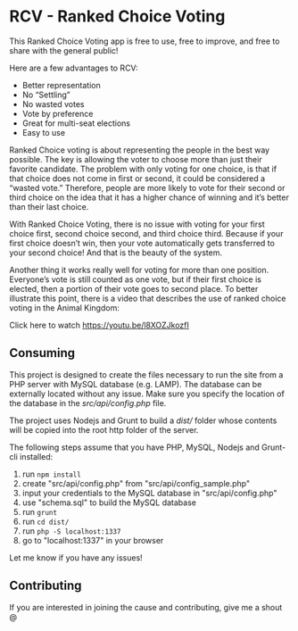 # RCV - Ranked Choice Voting
This Ranked Choice Voting app is free to use, free to improve, and free to share with the general public!

Here are a few advantages to RCV:
* Better representation
* No “Settling”
* No wasted votes
* Vote by preference
* Great for multi-seat elections
* Easy to use

Ranked Choice voting is about representing the people in the best way possible. The key is allowing the voter to choose more than just their favorite candidate. The problem with only voting for one choice, is that if that choice does not come in first or second, it could be considered a “wasted vote.” Therefore, people are more likely to vote for their second or third choice on the idea that it has a higher chance of winning and it’s better than their last choice.

With Ranked Choice Voting, there is no issue with voting for your first choice first, second choice second, and third choice third. Because if your first choice doesn’t win, then your vote automatically gets transferred to your second choice! And that is the beauty of the system.

Another thing it works really well for voting for more than one position. Everyone’s vote is still counted as one vote, but if their first choice is elected, then a portion of their vote goes to second place. To better illustrate this point, there is a video that describes the use of ranked choice voting in the Animal Kingdom:

Click here to watch <https://youtu.be/l8XOZJkozfI>

## Consuming
This project is designed to create the files necessary to run the site from a PHP server with MySQL database (e.g. LAMP). The database can be externally located without any issue. Make sure you specify the location of the database in the *src/api/config.php* file.

The project uses Nodejs and Grunt to build a *dist/* folder whose contents will be copied into the root http folder of the server.

The following steps assume that you have PHP, MySQL, Nodejs and Grunt-cli installed:

1) run `npm install`
2) create "src/api/config.php" from "src/api/config_sample.php"
3) input your credentials to the MySQL database in "src/api/config.php"
4) use "schema.sql" to build the MySQL database
5) run `grunt`
6) run `cd dist/`
7) run `php -S localhost:1337`
8) go to "localhost:1337" in your browser

Let me know if you have any issues!

## Contributing

If you are interested in joining the cause and contributing, give me a shout @
